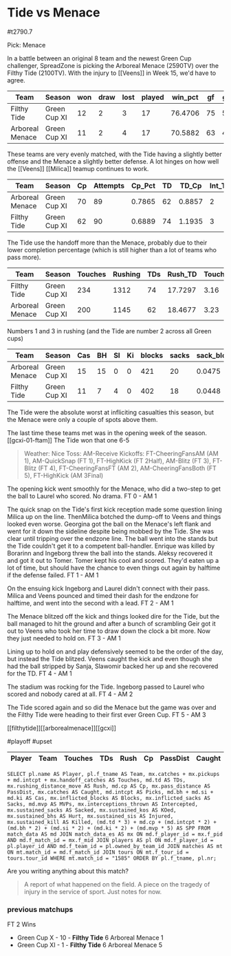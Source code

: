 # Tide vs Menace

#t2790.7

Pick: Menace

In a battle between an original 8 team and the newest Green Cup challenger, SpreadZone is picking the Arboreal Menace (2590TV) over the Filthy Tide (2100TV). With the injury to [[Veens]] in Week 15, we'd have to agree.

| Team              | Season       | won  | draw | lost | played | win_pct | gf   | ga   | GF_match | GA_match | cas  | Cas_match | tcdiff | ff   |
|-------------------|--------------|------|------|------|--------|---------|------|------|----------|----------|------|-----------|--------|------|
| Filthy Tide       | Green Cup XI |   12 |    2 |    3 |     17 | 76.4706 |   75 |   55 |   4.4118 |   3.2353 |   11 |    0.6471 |    -23 |    1 |
| Arboreal Menace   | Green Cup XI |   11 |    2 |    4 |     17 | 70.5882 |   63 |   49 |   3.7059 |   2.8824 |   15 |    0.8824 |     -6 |    2 |

These teams are very evenly matched, with the Tide having a slightly better offense and the Menace a slightly better defense. A lot hinges on how well the [[Veens]] [[Milica]] teamup continues to work.

| Team              | Season       | Cp   | Attempts | Cp_Pct | TD   | TD_Cp  | Int_Thrown | Int_Rate | Handoff | Hand_Cp |
|-------------------|--------------|------|----------|--------|------|--------|------------|----------|---------|---------|
| Arboreal Menace   | Green Cup XI |   70 |       89 | 0.7865 |   62 | 0.8857 |          2 |   0.0225 |      10 |  0.1429 |
| Filthy Tide       | Green Cup XI |   62 |       90 | 0.6889 |   74 | 1.1935 |          3 |   0.0333 |      30 |  0.4839 |

The Tide use the handoff more than the Menace, probably due to their lower completion percentage (which is still higher than a lot of teams who pass more).

| Team              | Season       | Touches | Rushing | TDs  | Rush_TD | Touches_TD |
|-------------------|--------------|---------|---------|------|---------|------------|
| Filthy Tide       | Green Cup XI |     234 |    1312 |   74 | 17.7297 |       3.16 |
| Arboreal Menace   | Green Cup XI |     200 |    1145 |   62 | 18.4677 |       3.23 |

Numbers 1 and 3 in rushing (and the Tide are number 2 across all Green cups)

| Team              | Season       | Cas  | BH   | SI   | Ki   | blocks | sacks | sack_block | cas_block | knockdowns | down_block |
|-------------------|--------------|------|------|------|------|--------|-------|------------|-----------|------------|------------|
| Arboreal Menace   | Green Cup XI |   15 |   15 |    0 |    0 |    421 |    20 |     0.0475 |    0.0356 |        213 |     0.5059 |
| Filthy Tide       | Green Cup XI |   11 |    7 |    4 |    0 |    402 |    18 |     0.0448 |    0.0274 |        163 |     0.4055 |

The Tide were the absolute worst at infliciting casualties this season, but the Menace were only a couple of spots above them.

The last time these teams met was in the opening week of the season. [[gcxi-01-ftam]] The Tide won that one 6-5

> Weather: Nice
> Toss: AM-Receive
> Kickoffs: FT-CheeringFansAM (AM 1), AM-QuickSnap (FT 1), FT-HighKick (FT 2Half), AM-Blitz (FT 3), FT-Blitz (FT 4), FT-CheeringFansFT (AM 2), AM-CheeringFansBoth (FT 5), FT-HighKick (AM 3Final)

The opening kick went smoothly for the Menace, who did a two-step to get the ball to Laurel who scored. No drama. FT 0 - AM 1

The quick snap on the Tide's first kick reception made some question lining Milica up on the line. ThenMilica botched the dump-off to Veens and things looked even worse. Georgina got the ball on the Menace's left flank and went for it down the sideline despite being mobbed by the Tide. She was clear until tripping over the endzone line. The ball went into the stands but the Tide couldn't get it to a competent ball-handler. Enrique was killed by Borarinn and Ingeborg threw the ball into the stands. Aleksy recovered it and got it out to Tomer. Tomer kept his cool and scored. They'd eaten up a lot of time, but should have the chance to even things out again by halftime if the defense failed. FT 1 - AM 1

On the ensuing kick Ingeborg and Laurel didn't connect with their pass. Milica and Veens pounced and timed their dash for the endzone for halftime, and went into the second with a lead. FT 2 - AM 1

The Menace blitzed off the kick and things looked dire for the Tide, but the ball managed to hit the ground and after a bunch of scrambling Geir got it out to Veens who took her time to draw down the clock a bit more. Now they just needed to hold on. FT 3 - AM 1

Lining up to hold on and play defensively seemed to be the order of the day, but instead the Tide blitzed. Veens caught the kick and even though she had the ball stripped by Sanja, Slawomir backed her up and she recovered for the TD. FT 4 - AM 1

The stadium was rocking for the Tide. Ingeborg passed to Laurel who scored and nobody cared at all. FT 4 - AM 2

The Tide scored again and so did the Menace but the game was over and the Filthy Tide were heading to their first ever Green Cup. FT 5 - AM 3

[[filthytide]][[arborealmenace]][[gcxi]]

#playoff #upset 


| Player    | Team              | Touches | TDs  | Rush | Cp   | PassDist | Caught | Picks | Cas  | Blocks | Sacks | MVPs | Intercepted | Sacked | KOed | Hurt | Injured | Killed | SPP  |
|-----------|-------------------|---------|------|------|------|----------|--------|-------|------|--------|-------|------|-------------|--------|------|------|---------|--------|------|


```
SELECT pl.name AS Player, pl.f_tname AS Team, mx.catches + mx.pickups + md.intcpt + mx.handoff_catches AS Touches, md.td AS TDs, mx.rushing_distance_move AS Rush, md.cp AS Cp,	mx.pass_distance AS PassDist, mx.catches AS Caught, md.intcpt AS Picks, md.bh + md.si + md.ki AS Cas, mx.inflicted_blocks AS Blocks, mx.inflicted_sacks AS Sacks, md.mvp AS MVPs, mx.interceptions_thrown AS Intercepted, mx.sustained_sacks AS Sacked, mx.sustained_kos AS KOed, mx.sustained_bhs AS Hurt, mx.sustained_sis AS Injured, mx.sustained_kill AS Killed, (md.td * 3) + md.cp + (md.intcpt * 2) + (md.bh * 2) + (md.si * 2) + (md.ki * 2) + (md.mvp * 5) AS SPP FROM match_data AS md JOIN match_data_es AS mx ON md.f_player_id = mx.f_pid AND md.f_match_id = mx.f_mid JOIN players AS pl ON md.f_player_id = pl.player_id AND md.f_team_id = pl.owned_by_team_id JOIN matches AS mt ON mt.match_id = md.f_match_id JOIN tours ON mt.f_tour_id = tours.tour_id WHERE mt.match_id = "1585" ORDER BY pl.f_tname, pl.nr;
```


Are you writing anything about this match?

> A report of what happened on the field.
> A piece on the tragedy of injury in the service of sport.
> Just notes for now.

### previous matchups

FT 2 Wins

* Green Cup X - 10 - **Filthy Tide** 6 Arboreal Menace 1
* Green Cup XI - 1 - **Filthy Tide** 6 Arboreal Menace 5